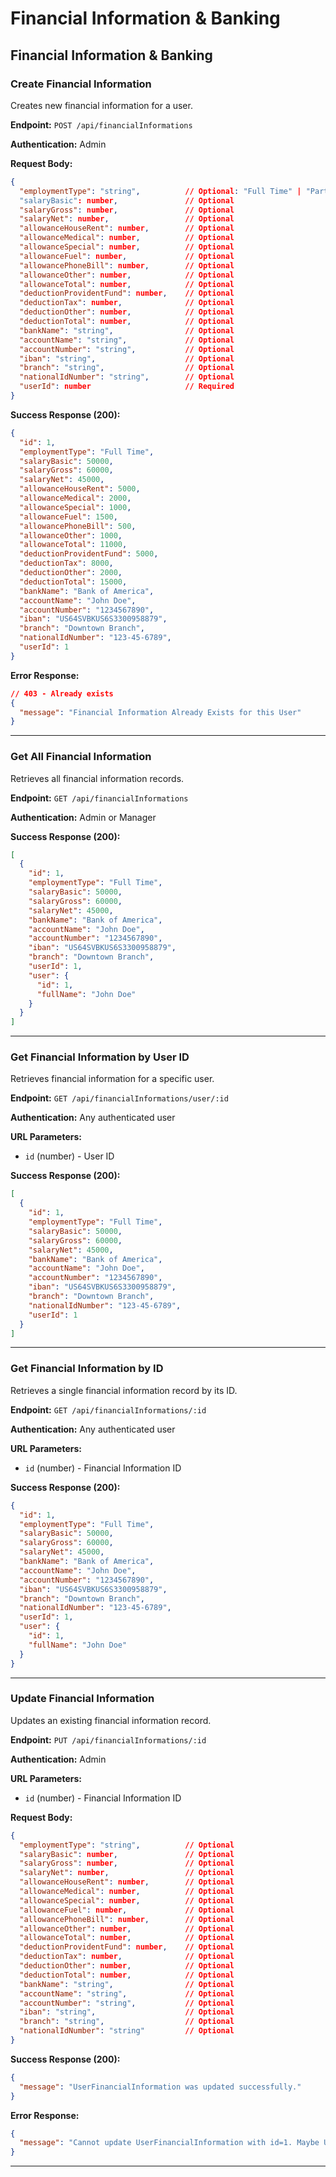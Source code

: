 # Financial Information & Banking

## Financial Information & Banking

### Create Financial Information

Creates new financial information for a user.

**Endpoint:** `POST /api/financialInformations`

**Authentication:** Admin

**Request Body:**

```json
{
  "employmentType": "string",          // Optional: "Full Time" | "Part Time"
  "salaryBasic": number,               // Optional
  "salaryGross": number,               // Optional
  "salaryNet": number,                 // Optional
  "allowanceHouseRent": number,        // Optional
  "allowanceMedical": number,          // Optional
  "allowanceSpecial": number,          // Optional
  "allowanceFuel": number,             // Optional
  "allowancePhoneBill": number,        // Optional
  "allowanceOther": number,            // Optional
  "allowanceTotal": number,            // Optional
  "deductionProvidentFund": number,    // Optional
  "deductionTax": number,              // Optional
  "deductionOther": number,            // Optional
  "deductionTotal": number,            // Optional
  "bankName": "string",                // Optional
  "accountName": "string",             // Optional
  "accountNumber": "string",           // Optional
  "iban": "string",                    // Optional
  "branch": "string",                  // Optional
  "nationalIdNumber": "string",        // Optional
  "userId": number                     // Required
}
```

**Success Response (200):**

```json
{
  "id": 1,
  "employmentType": "Full Time",
  "salaryBasic": 50000,
  "salaryGross": 60000,
  "salaryNet": 45000,
  "allowanceHouseRent": 5000,
  "allowanceMedical": 2000,
  "allowanceSpecial": 1000,
  "allowanceFuel": 1500,
  "allowancePhoneBill": 500,
  "allowanceOther": 1000,
  "allowanceTotal": 11000,
  "deductionProvidentFund": 5000,
  "deductionTax": 8000,
  "deductionOther": 2000,
  "deductionTotal": 15000,
  "bankName": "Bank of America",
  "accountName": "John Doe",
  "accountNumber": "1234567890",
  "iban": "US64SVBKUS6S3300958879",
  "branch": "Downtown Branch",
  "nationalIdNumber": "123-45-6789",
  "userId": 1
}
```

**Error Response:**

```json
// 403 - Already exists
{
  "message": "Financial Information Already Exists for this User"
}
```

---

### Get All Financial Information

Retrieves all financial information records.

**Endpoint:** `GET /api/financialInformations`

**Authentication:** Admin or Manager

**Success Response (200):**

```json
[
  {
    "id": 1,
    "employmentType": "Full Time",
    "salaryBasic": 50000,
    "salaryGross": 60000,
    "salaryNet": 45000,
    "bankName": "Bank of America",
    "accountName": "John Doe",
    "accountNumber": "1234567890",
    "iban": "US64SVBKUS6S3300958879",
    "branch": "Downtown Branch",
    "userId": 1,
    "user": {
      "id": 1,
      "fullName": "John Doe"
    }
  }
]
```

---

### Get Financial Information by User ID

Retrieves financial information for a specific user.

**Endpoint:** `GET /api/financialInformations/user/:id`

**Authentication:** Any authenticated user

**URL Parameters:**

- `id` (number) - User ID

**Success Response (200):**

```json
[
  {
    "id": 1,
    "employmentType": "Full Time",
    "salaryBasic": 50000,
    "salaryGross": 60000,
    "salaryNet": 45000,
    "bankName": "Bank of America",
    "accountName": "John Doe",
    "accountNumber": "1234567890",
    "iban": "US64SVBKUS6S3300958879",
    "branch": "Downtown Branch",
    "nationalIdNumber": "123-45-6789",
    "userId": 1
  }
]
```

---

### Get Financial Information by ID

Retrieves a single financial information record by its ID.

**Endpoint:** `GET /api/financialInformations/:id`

**Authentication:** Any authenticated user

**URL Parameters:**

- `id` (number) - Financial Information ID

**Success Response (200):**

```json
{
  "id": 1,
  "employmentType": "Full Time",
  "salaryBasic": 50000,
  "salaryGross": 60000,
  "salaryNet": 45000,
  "bankName": "Bank of America",
  "accountName": "John Doe",
  "accountNumber": "1234567890",
  "iban": "US64SVBKUS6S3300958879",
  "branch": "Downtown Branch",
  "nationalIdNumber": "123-45-6789",
  "userId": 1,
  "user": {
    "id": 1,
    "fullName": "John Doe"
  }
}
```

---

### Update Financial Information

Updates an existing financial information record.

**Endpoint:** `PUT /api/financialInformations/:id`

**Authentication:** Admin

**URL Parameters:**

- `id` (number) - Financial Information ID

**Request Body:**

```json
{
  "employmentType": "string",          // Optional
  "salaryBasic": number,               // Optional
  "salaryGross": number,               // Optional
  "salaryNet": number,                 // Optional
  "allowanceHouseRent": number,        // Optional
  "allowanceMedical": number,          // Optional
  "allowanceSpecial": number,          // Optional
  "allowanceFuel": number,             // Optional
  "allowancePhoneBill": number,        // Optional
  "allowanceOther": number,            // Optional
  "allowanceTotal": number,            // Optional
  "deductionProvidentFund": number,    // Optional
  "deductionTax": number,              // Optional
  "deductionOther": number,            // Optional
  "deductionTotal": number,            // Optional
  "bankName": "string",                // Optional
  "accountName": "string",             // Optional
  "accountNumber": "string",           // Optional
  "iban": "string",                    // Optional
  "branch": "string",                  // Optional
  "nationalIdNumber": "string"         // Optional
}
```

**Success Response (200):**

```json
{
  "message": "UserFinancialInformation was updated successfully."
}
```

**Error Response:**

```json
{
  "message": "Cannot update UserFinancialInformation with id=1. Maybe UserFinancialInformation was not found or req.body is empty!"
}
```

---
